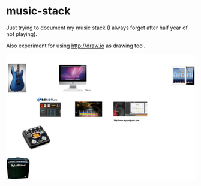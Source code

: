 # music-stack

Just trying to document my music stack (I always forget after half year of not playing).

Also experiment for using <http://draw.io> as drawing tool.

![so far](./music.png)


